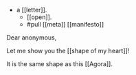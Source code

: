 - a [[letter]].
  - [[open]].
  - #pull [[meta]] [[manifesto]]
  
Dear anonymous,

Let me show you the [[shape of my heart]]! 

It is the same shape as this [[Agora]].
